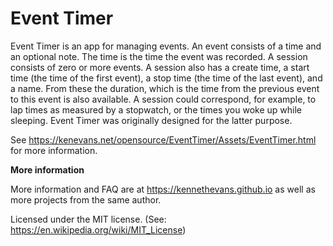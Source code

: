 # Event Timer

Event Timer is an app for managing events. An event consists of a time and an optional note. The time is the time the event was recorded. A session consists of zero or more events. A session also has a create time, a start time (the time of the first event), a stop time (the time of the last event), and a name. From these the duration, which is the time from the previous event to this event is also available. A session could correspond, for example, to lap times as measured by a stopwatch, or the times you woke up while sleeping. Event Timer was originally designed for the latter purpose. 

See <https://kenevans.net/opensource/EventTimer/Assets/EventTimer.html> for more information.

**More information**

More information and FAQ are at https://kennethevans.github.io as well as more projects from the same author.

Licensed under the MIT license. (See: https://en.wikipedia.org/wiki/MIT_License)
